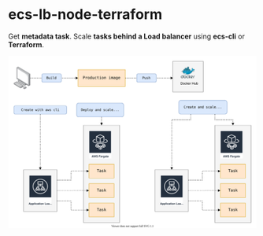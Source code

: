 # ecs-lb-node-terraform

Get **metadata task**. Scale **tasks behind a Load balancer** using **ecs-cli** or **Terraform**.

![architecture.svg](architecture.svg)